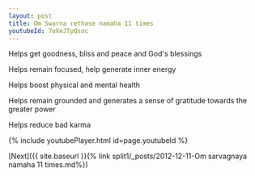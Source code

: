 ```yaml
---
layout: post
title: Om Swarna rethase namaha 11 times
youtubeId: 7oXeJTpQsoc
---
```

 
 
Helps get goodness, bliss and peace and God's blessings
 
Helps remain focused, help generate inner energy 
 
Helps boost physical and mental health 
 
Helps remain grounded and generates a sense of gratitude towards the greater power 
 
Helps reduce bad karma
 
 
 
 


{% include youtubePlayer.html id=page.youtubeId %}
 
[Next]({{ site.baseurl }}{% link  split1/_posts/2012-12-11-Om sarvagnaya namaha 11 times.md%})
 
